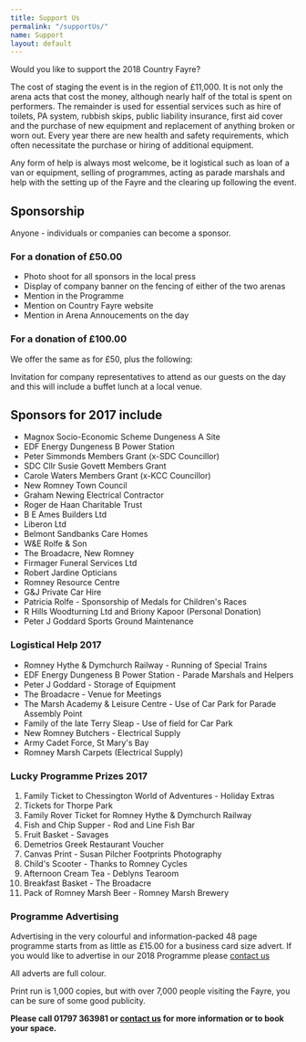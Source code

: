 ```yaml
---
title: Support Us
permalink: "/supportUs/"
name: Support
layout: default
---
```


Would you like to support the 2018 Country Fayre?

The cost of staging the event is in the region of &pound;11,000. It is not only the arena acts that cost the money, although nearly half of the total is spent on performers. The remainder is used for essential services such as hire of toilets, PA system, rubbish skips, public liability insurance, first aid cover and the purchase of new equipment and replacement of anything broken or worn out. Every year there are new health and safety requirements, which often necessitate the purchase or hiring of additional equipment.

Any form of help is always most welcome, be it logistical such as loan of a van or equipment, selling of programmes, acting as parade marshals and help with the setting up of the Fayre and the clearing up following the event.

## Sponsorship
Anyone - individuals or companies can become a sponsor.
<div class="row">
  <div class="col-xs-12 col-sm-6">
    <div class="panel panel-default">
      <div class="panel-heading">
        <h3 class="panel-title">For a donation of &pound;50.00</h3>
      </div>
      <div class="panel-body">
        <ul>
          <li>Photo shoot for all sponsors in the local press</li>
          <li>Display of company banner on the fencing of either of the two arenas</li>
          <li>Mention in the Programme</li>
          <li>Mention on Country Fayre website</li>
          <li>Mention in Arena Annoucements on the day</li>
        </ul>
      </div>
    </div>
  </div>
  <div class="col-xs-12 col-sm-6">
    <div class="panel panel-default">
      <div class="panel-heading">
        <h3 class="panel-title">For a donation of &pound;100.00</h3>
      </div>
      <div class="panel-body">
        <p>We offer the same as for &pound;50, plus the following:</p>
        <p>Invitation for company representatives to attend as our guests on the day and this will include a buffet lunch at a local venue.</p>
      </div>
    </div>
  </div>
</div>

## Sponsors for 2017 include
* Magnox Socio-Economic Scheme Dungeness A Site
* EDF Energy Dungeness B Power Station
* Peter Simmonds Members Grant (x-SDC Councillor)
* SDC Cllr Susie Govett Members Grant
* Carole Waters  Members Grant (x-KCC Councillor)
* New Romney Town Council
* Graham Newing Electrical Contractor
* Roger de Haan Charitable Trust
* B E Ames Builders Ltd
* Liberon Ltd
* Belmont Sandbanks Care Homes
* W&amp;E Rolfe &amp; Son
* The Broadacre, New Romney
* Firmager Funeral Services Ltd
* Robert Jardine Opticians
* Romney Resource Centre
* G&amp;J Private Car Hire
* Patricia Rolfe - Sponsorship of Medals for Children's Races
* R Hills Woodturning Ltd and Briony Kapoor (Personal Donation)
* Peter J Goddard Sports Ground Maintenance

### Logistical Help 2017
* Romney Hythe &amp; Dymchurch Railway - Running of Special Trains
* EDF Energy Dungeness B Power Station - Parade Marshals and Helpers
* Peter J Goddard - Storage of Equipment
* The Broadacre - Venue for Meetings
* The Marsh Academy &amp; Leisure Centre - Use of Car Park for Parade Assembly Point
* Family of the late Terry Sleap - Use of field for Car Park
* New Romney Butchers - Electrical Supply
* Army Cadet Force, St Mary's Bay
* Romney Marsh Carpets (Electrical Supply)

### Lucky Programme Prizes 2017
1. Family Ticket to Chessington World of Adventures - Holiday Extras
2. Tickets for Thorpe Park
3. Family Rover Ticket for Romney Hythe & Dymchurch Railway
4. Fish and Chip Supper - Rod and Line Fish Bar
5. Fruit Basket - Savages
6. Demetrios Greek Restaurant Voucher
7. Canvas Print - Susan Pilcher Footprints Photography
8. Child's Scooter - Thanks to Romney Cycles
9. Afternoon Cream Tea - Deblyns Tearoom
10. Breakfast Basket - The Broadacre
11. Pack of Romney Marsh Beer - Romney Marsh Brewery

### Programme Advertising
Advertising in the very colourful and information-packed 48 page programme starts from as little as &pound;15.00 for a business card size advert. If you would like to advertise in our 2018 Programme please [contact us](/contactUs)

All adverts are full colour.

Print run is 1,000 copies, but with over 7,000 people visiting the Fayre, you can be sure of some good publicity.

**Please call 01797 363981 or [contact us](/contactUs) for more information or to book your space.**
